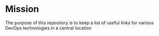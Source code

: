 # Mission
The purpose of this repository is to keep a list of useful links for various DevOps technologies in a central location